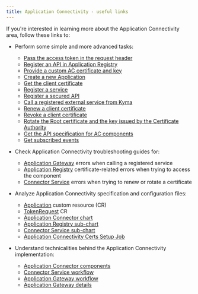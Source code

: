 ```yaml
---
title: Application Connectivity - useful links
---
```


If you're interested in learning more about the Application Connectivity area, follow these links to:

- Perform some simple and more advanced tasks:

  - [Pass the access token in the request header](../../../04-operation-guides/operations/ac-01-pass-access-token-in-request-header.md)
  - [Register an API in Application Registry](../../../04-operation-guides/operations/ac-02-api-registration.md)
  - [Provide a custom AC certificate and key](../../../04-operation-guides/operations/ac-03-application-connector-certificates.md)
  - [Create a new Application](../../../03-tutorials/00-application-connectivity/ac-01-create-application.md)
  - [Get the client certificate](../../../03-tutorials/00-application-connectivity/ac-02-get-client-certificate.md)
  - [Register a service](../../../03-tutorials/00-application-connectivity/ac-03-register-manage-services.md)
  - [Register a secured API](../../../03-tutorials/00-application-connectivity/ac-04-register-secured-api.md)
  - [Call a registered external service from Kyma](../../../03-tutorials/00-application-connectivity/ac-05-call-registered-service-from-kyma.md)
  - [Renew a client certificate](../../../03-tutorials/00-application-connectivity/ac-06-renew-client-cert.md)
  - [Revoke a client certificate](../../../03-tutorials/00-application-connectivity/ac-07-revoke-client-cert.md)
  - [Rotate the Root certificate and the key issued by the Certificate Authority](../../../03-tutorials/00-application-connectivity/ac-08-rotate-root-ca.md)
  - [Get the API specification for AC components](../../../03-tutorials/00-application-connectivity/ac-09-get-api-specification.md)
  - [Get subscribed events](../../../03-tutorials/00-application-connectivity/ac-10-get-subscribed-events.md)
<!-- NOT WORKING FOR NOW, RE-ADD IT WHEN FIXED
  - [Disable TLS certificate verification](../../../03-tutorials/00-application-connectivity/ac-11-disable-tls-certificate-verification.md)
-->

- Check Application Connectivity troubleshooting guides for:

  - [Application Gateway](../../../04-operation-guides/troubleshooting/ac-01-application-gateway-troubleshooting.md) errors when calling a registered service
  - [Application Registry](../../../04-operation-guides/troubleshooting/ac-02-application-registry-troubleshooting.md) certificate-related errors when trying to access the component
  - [Connector Service](../../../04-operation-guides/troubleshooting/ac-03-connector-service-troubleshooting.md) errors when trying to renew or rotate a certificate

- Analyze Application Connectivity specification and configuration files:

  - [Application](../../../05-technical-reference/00-custom-resources/ac-01-application.md) custom resource (CR)
  - [TokenRequest](../../../05-technical-reference/00-custom-resources/ac-02-tokenrequest.md) CR
  - [Application Connector chart](../../../05-technical-reference/00-configuration-parameters/ac-01-application-connector-chart.md)
  - [Application Registry sub-chart](../../../05-technical-reference/00-configuration-parameters/ac-02-application-registry-sub-chart.md)
  - [Connector Service sub-chart](../../../05-technical-reference/00-configuration-parameters/ac-03-connector-service-sub-chart.md)
  - [Application Connectivity Certs Setup Job](../../../05-technical-reference/00-configuration-parameters/ac-04-application-connectivity-certs-setup-job.md)

- Understand technicalities behind the Application Connectivity implementation:

  - [Application Connector components](../../../05-technical-reference/00-architecture/ac-01-application-connector-components.md)
  - [Connector Service workflow](../../../05-technical-reference/00-architecture/ac-02-connector-service.md)
  - [Application Gateway workflow](../../../05-technical-reference/00-architecture/ac-03-application-gateway.md)
  - [Application Gateway details](../../../05-technical-reference/ac-01-application-gateway-details.md)

